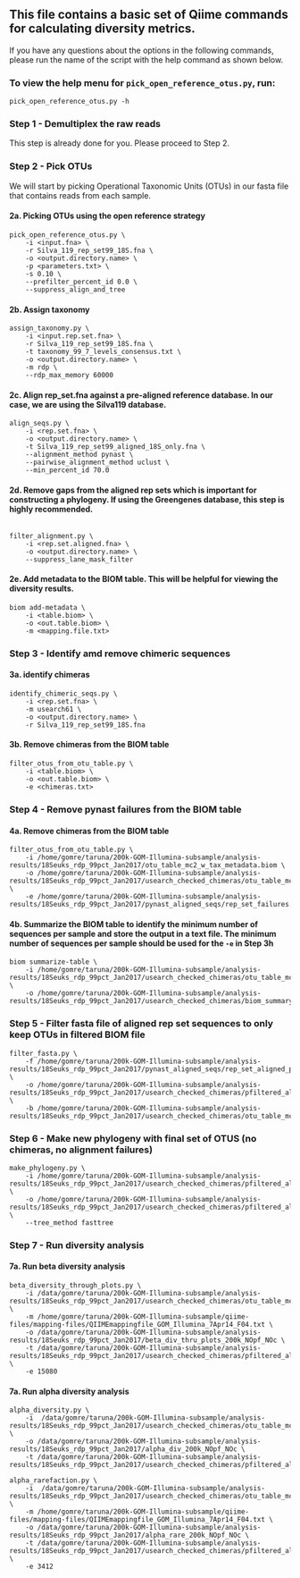 ## This file contains a basic set of Qiime commands for calculating diversity metrics.

If you have any questions about the options in the following commands, please run the name of the script with the help command as shown below.

### To view the help menu for `pick_open_reference_otus.py`, run:

```
pick_open_reference_otus.py -h

```
### Step 1 - Demultiplex the raw reads

This step is already done for you. Please proceed to Step 2.

### Step 2 - Pick OTUs 
We will start by picking Operational Taxonomic Units (OTUs) in our fasta file that contains reads from each sample. 

#### 2a. Picking OTUs using the open reference strategy
```
pick_open_reference_otus.py \
	-i <input.fna> \
	-r Silva_119_rep_set99_18S.fna \
	-o <output.directory.name> \
	-p <parameters.txt> \
	-s 0.10 \
	--prefilter_percent_id 0.0 \
	--suppress_align_and_tree
```
 
#### 2b. Assign taxonomy

```
assign_taxonomy.py \
	-i <input.rep.set.fna> \
	-r Silva_119_rep_set99_18S.fna \
	-t taxonomy_99_7_levels_consensus.txt \
	-o <output.directory.name> \
	-m rdp \
	--rdp_max_memory 60000
```


#### 2c. Align rep_set.fna against a pre-aligned reference database. In our case, we are using the Silva119 database. 
```
align_seqs.py \
	-i <rep.set.fna> \
	-o <output.directory.name> \
	-t Silva_119_rep_set99_aligned_18S_only.fna \
	--alignment_method pynast \
	--pairwise_alignment_method uclust \
	--min_percent_id 70.0
```


#### 2d. Remove gaps from the aligned rep sets which is important for constructing a phylogeny. If using the Greengenes database, this step is highly recommended. 
```

filter_alignment.py \
	-i <rep.set.aligned.fna> \
	-o <output.directory.name> \
	--suppress_lane_mask_filter
```

#### 2e. Add metadata to the BIOM table. This will be helpful for viewing the diversity results.
```
biom add-metadata \
	-i <table.biom> \
	-o <out.table.biom> \
	-m <mapping.file.txt>
```

### Step 3 - Identify amd remove chimeric sequences 

#### 3a. identify chimeras
```
identify_chimeric_seqs.py \
	-i <rep.set.fna> \
	-m usearch61 \
	-o <output.directory.name> \
	-r Silva_119_rep_set99_18S.fna
```
#### 3b. Remove chimeras from the BIOM table

```
filter_otus_from_otu_table.py \
	-i <table.biom> \
	-o <out.table.biom> \
	-e <chimeras.txt>
```

### Step 4 - Remove pynast failures from the BIOM table
#### 4a. Remove chimeras from the BIOM table

```
filter_otus_from_otu_table.py \
	-i /home/gomre/taruna/200k-GOM-Illumina-subsample/analysis-results/18Seuks_rdp_99pct_Jan2017/otu_table_mc2_w_tax_metadata.biom \
	-o /home/gomre/taruna/200k-GOM-Illumina-subsample/analysis-results/18Seuks_rdp_99pct_Jan2017/usearch_checked_chimeras/otu_table_mc2_w_tax_metadata_NOpynastfail.biom \
	-e /home/gomre/taruna/200k-GOM-Illumina-subsample/analysis-results/18Seuks_rdp_99pct_Jan2017/pynast_aligned_seqs/rep_set_failures.fasta
```

#### 4b. Summarize the BIOM table to identify the minimum number of sequences per sample and store the output in a text file. The minimum number of sequences per sample should be used for the `-e` in Step 3h
```
biom summarize-table \
	-i /home/gomre/taruna/200k-GOM-Illumina-subsample/analysis-results/18Seuks_rdp_99pct_Jan2017/usearch_checked_chimeras/otu_table_mc2_w_tax_metadata_NOpynastfail_NOchimeras.biom \
	-o /home/gomre/taruna/200k-GOM-Illumina-subsample/analysis-results/18Seuks_rdp_99pct_Jan2017/usearch_checked_chimeras/biom_summary_filt_NOpf_NOc.txt
```

### Step 5 -  Filter fasta file of aligned rep set sequences to only keep OTUs in filtered BIOM file
```
filter_fasta.py \
	-f /home/gomre/taruna/200k-GOM-Illumina-subsample/analysis-results/18Seuks_rdp_99pct_Jan2017/pynast_aligned_seqs/rep_set_aligned_pfiltered.fasta \
	-o /home/gomre/taruna/200k-GOM-Illumina-subsample/analysis-results/18Seuks_rdp_99pct_Jan2017/usearch_checked_chimeras/pfiltered_align_BIOMfilt.fasta \
	-b /home/gomre/taruna/200k-GOM-Illumina-subsample/analysis-results/18Seuks_rdp_99pct_Jan2017/usearch_checked_chimeras/otu_table_mc2_w_tax_metadata_NOpynastfail_NOchimeras.biom
```

### Step 6 - Make new phylogeny with final set of OTUS (no chimeras, no alignment failures)
```
make_phylogeny.py \
	-i /home/gomre/taruna/200k-GOM-Illumina-subsample/analysis-results/18Seuks_rdp_99pct_Jan2017/usearch_checked_chimeras/pfiltered_align_BIOMfilt.fasta \
	-o /home/gomre/taruna/200k-GOM-Illumina-subsample/analysis-results/18Seuks_rdp_99pct_Jan2017/usearch_checked_chimeras/pfiltered_align_BIOMfilt.tre \
	--tree_method fasttree
```

### Step 7 - Run diversity analysis
#### 7a. Run beta diversity analysis
```
beta_diversity_through_plots.py \
	-i /data/gomre/taruna/200k-GOM-Illumina-subsample/analysis-results/18Seuks_rdp_99pct_Jan2017/usearch_checked_chimeras/otu_table_mc2_w_tax_metadata_NOpynastfail_NOchimeras.biom \
	-m /home/gomre/taruna/200k-GOM-Illumina-subsample/qiime-files/mapping-files/QIIMEmappingfile_GOM_Illumina_7Apr14_F04.txt \
	-o /data/gomre/taruna/200k-GOM-Illumina-subsample/analysis-results/18Seuks_rdp_99pct_Jan2017/beta_div_thru_plots_200k_NOpf_NOc \
	-t /data/gomre/taruna/200k-GOM-Illumina-subsample/analysis-results/18Seuks_rdp_99pct_Jan2017/usearch_checked_chimeras/pfiltered_align_BIOMfilt.tre \
	-e 15080
```
#### 7a. Run alpha diversity analysis

```
alpha_diversity.py \
	-i  /data/gomre/taruna/200k-GOM-Illumina-subsample/analysis-results/18Seuks_rdp_99pct_Jan2017/usearch_checked_chimeras/otu_table_mc2_w_tax_metadata_NOpynastfail_NOchimeras.biom \
	-o /data/gomre/taruna/200k-GOM-Illumina-subsample/analysis-results/18Seuks_rdp_99pct_Jan2017/alpha_div_200k_NOpf_NOc \
	-t /data/gomre/taruna/200k-GOM-Illumina-subsample/analysis-results/18Seuks_rdp_99pct_Jan2017/usearch_checked_chimeras/pfiltered_align_BIOMfilt.tre 
```
```
alpha_rarefaction.py \
	-i  /data/gomre/taruna/200k-GOM-Illumina-subsample/analysis-results/18Seuks_rdp_99pct_Jan2017/usearch_checked_chimeras/otu_table_mc2_w_tax_metadata_NOpynastfail_NOchimeras.biom \
	-m /home/gomre/taruna/200k-GOM-Illumina-subsample/qiime-files/mapping-files/QIIMEmappingfile_GOM_Illumina_7Apr14_F04.txt \
	-o /data/gomre/taruna/200k-GOM-Illumina-subsample/analysis-results/18Seuks_rdp_99pct_Jan2017/alpha_rare_200k_NOpf_NOc \
	-t /data/gomre/taruna/200k-GOM-Illumina-subsample/analysis-results/18Seuks_rdp_99pct_Jan2017/usearch_checked_chimeras/pfiltered_align_BIOMfilt.tre \
	-e 3412
```